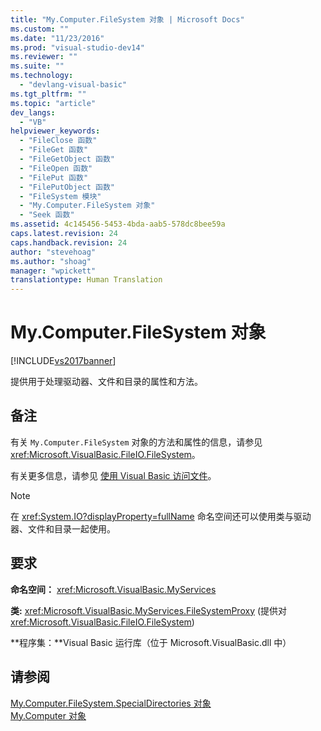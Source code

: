 ```yaml
---
title: "My.Computer.FileSystem 对象 | Microsoft Docs"
ms.custom: ""
ms.date: "11/23/2016"
ms.prod: "visual-studio-dev14"
ms.reviewer: ""
ms.suite: ""
ms.technology: 
  - "devlang-visual-basic"
ms.tgt_pltfrm: ""
ms.topic: "article"
dev_langs: 
  - "VB"
helpviewer_keywords: 
  - "FileClose 函数"
  - "FileGet 函数"
  - "FileGetObject 函数"
  - "FileOpen 函数"
  - "FilePut 函数"
  - "FilePutObject 函数"
  - "FileSystem 模块"
  - "My.Computer.FileSystem 对象"
  - "Seek 函数"
ms.assetid: 4c145456-5453-4bda-aab5-578dc8bee59a
caps.latest.revision: 24
caps.handback.revision: 24
author: "stevehoag"
ms.author: "shoag"
manager: "wpickett"
translationtype: Human Translation
---
```

# My.Computer.FileSystem 对象
[!INCLUDE[vs2017banner](../../../csharp/includes/vs2017banner.md)]

提供用于处理驱动器、文件和目录的属性和方法。  
  
## 备注  
 有关 `My.Computer.FileSystem` 对象的方法和属性的信息，请参见 <xref:Microsoft.VisualBasic.FileIO.FileSystem>。  
  
 有关更多信息，请参见 [使用 Visual Basic 访问文件](../../../visual-basic/developing-apps/programming/drives-directories-files/file-access.md)。  
  
> [!NOTE]
>  在 <xref:System.IO?displayProperty=fullName> 命名空间还可以使用类与驱动器、文件和目录一起使用。  
  
## 要求  
 **命名空间：** <xref:Microsoft.VisualBasic.MyServices>  
  
 **类:** <xref:Microsoft.VisualBasic.MyServices.FileSystemProxy> \(提供对 <xref:Microsoft.VisualBasic.FileIO.FileSystem>\)  
  
 **程序集：**Visual Basic 运行库（位于 Microsoft.VisualBasic.dll 中）  
  
## 请参阅  
 [My.Computer.FileSystem.SpecialDirectories 对象](../../../visual-basic/language-reference/objects/my-computer-filesystem-specialdirectories-object.md)   
 [My.Computer 对象](../../../visual-basic/language-reference/objects/my-computer-object.md)